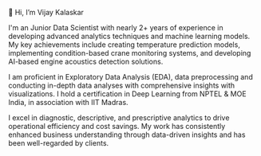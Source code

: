 👋 Hi, I’m Vijay Kalaskar

I'm an Junior Data Scientist with nearly 2+ years of experience in developing advanced analytics techniques and machine learning models. My key achievements include creating temperature prediction models, implementing condition-based crane monitoring systems, and developing AI-based engine acoustics detection solutions.

I am proficient in Exploratory Data Analysis (EDA), data preprocessing and conducting in-depth data analyses with comprehensive insights with visualizations. I hold a certification in Deep Learning from NPTEL & MOE India, in association with IIT Madras.

I excel in diagnostic, descriptive, and prescriptive analytics to drive operational efficiency and cost savings. My work has consistently enhanced business understanding through data-driven insights and has been well-regarded by clients.
